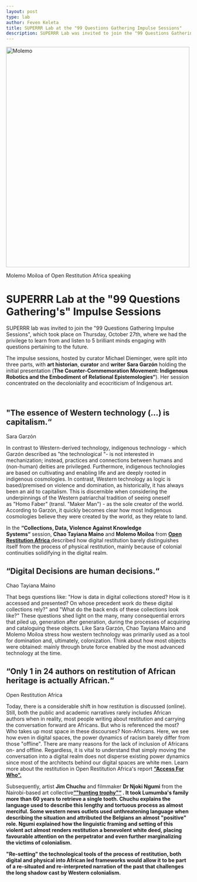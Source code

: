 ```yaml
---
layout: post
type: lab
author: Feven Keleta
title: SUPERRR Lab at the "99 Questions Gathering Impulse Sessions"
description: SUPERRR Lab was invited to join the "99 Questions Gathering Impulse Sessions" - read up on what we have learned there!
---
```


<img src="/assets/img/blog/molemo_moiloa_ora_speaking.png" alt= Molemo Moiloa of Open Restituion Africa holding a presentation width="500" height="600">
<p> Molemo Moiloa of Open Restitution Africa speaking</p>

<h1>SUPERRR Lab at the "99 Questions Gathering's" Impulse Sessions</h1>

<p>
SUPERRR lab was invited to join the "99 Questions Gathering Impulse Sessions", which took place on Thursday, October 27th, where we had the privilege to learn from and listen to 5 brilliant minds engaging with questions pertaining to the future.
</p>

<p>
The impulse sessions, hosted by curator Michael Dieminger, were split into three parts, with <b>art historian</b>, <b>curator</b> and <b>writer</b> <b>Sara Garzón</b> holding the initial presentation (<b>The Counter-Commemoration Movement: Indigenous Robotics and the Embodiment of Relational Epistemologies“</b>). Her session concentrated on the decoloniality and ecocriticism of Indigenous art.
</p>

<br>

<h2>"The essence of Western technology (…) is capitalism.“</h2>
<p>Sara Garzón</p>

<p>
In contrast to Western-derived technology, indigenous technology - which Garzón described as "the technological "- is not interested in mechanization; instead, practices and connections between humans and (non-human) deities are privileged. Furthermore, indigenous technologies are based on cultivating and enabling life and are deeply rooted in indigenous cosmologies. In contrast, Western technology as logic is based/premised on violence and domination, as historically, it has always been an aid to capitalism. This is discernible when considering the underpinnings of the Western patriarchal tradition of seeing oneself as "Homo Faber" (transl. "Maker Man") - as the sole creator of the world.
According to Garzón, it quickly becomes clear how most Indigenous cosmologies believe they were created by the world, as they relate to land.
</p>

<p> In the <b>“Collections, Data, Violence Against Knowledge Systems“</b> session, <b>Chao Tayiana Maino</b> and <b>Molemo Moiloa</b> from <a href="https://https://openrestitution.africa"><b> Open Restitution Africa </b></a> described how digital restitution barely distinguishes itself from the process of physical restitution, mainly because of colonial continuities solidifying in the digital realm. </p>

<h2>“Digital Decisions are human decisions.“</h2>
<p>Chao Tayiana Maino</p>

<p>
That begs questions like: "How is data in digital collections stored? How is it accessed and presented? On whose precedent work do these digital collections rely?" and "What do the back ends of these collections look like?" These questions shed light on the many, many consequential errors that piled up, generation after generation, during the processes of acquiring and cataloguing these objects. Like Sara Garzón, Chao Tayiana Maino and Molemo Moiloa stress how western technology was primarily used as a tool for domination and, ultimately, colonization. Think about how most objects were obtained: mainly through brute force enabled by the most advanced technology at the time.</p>

<h2>“Only 1 in 24 authors on restitution of African heritage is actually African.“</h2>
<p>Open Restitution Africa</p>

<p>
Today, there is a considerable shift in how restitution is discussed (online). Still, both the public and academic narratives rarely includes African authors when in reality, most people writing about restitution and carrying the conversation forward are Africans. But who is referenced the most? Who takes up most space in these discourses? Non-Africans. Here, we see how even in digital spaces, the power dynamics of racism barely differ from those "offline". There are many reasons for the lack of inclusion of Africans on- and offline. Regardless, it is vital to understand that simply moving the conversation into a digital realm does not disperse existing power dynamics since most of the architects behind our digital spaces are white men. Learn more about the restitution in Open Restitution Africa's report <b><a href="https://openrestitution.africa/reclaiming-restitution-report/„>“Reclaiming Restitution“</a></b> and their podcast <b><a href="https://openrestitution.africa/resources/podcast/>“Access For Who“.</a></b>
</p>
<p>
Subsequently, artist <b>Jim Chuchu</b> and filmmaker <b>Dr Njoki Ngumi</b> from the Nairobi-based art collective<b><a href="https://www.thisisthenest.com/>“The Nest“</a></b> critically examined the language of ritual behind the processes of return and restitution. 
Chuchu explained how racial bias and gazes shape the language used to describe the reporting around these processes. 
An especially gruesome and inhumane example was the restitution of Patrice Lumumba's body. Lumumba, a pan-African politician and independence leader from the Democratic Republic of Congo, was executed shortly after Congolese independence in 1961 after the Belgian-supported coup. After the execution, his body was dissolved in acid. The only remaining part of his body was a single tooth, taken by a Belgian police commissioner who - in his own words - admitted to taking it as a <a href="https://www.politico.eu/article/lumumba-tooth-belgium-unfinished-reckoning-colonial-past/>“"hunting trophy"“</a> . It took Lumumba's family more than 60 years to retrieve a single tooth. Chuchu explains the language used to describe this lengthy and tortuous process as almost merciful. Some western news outlets used unthreatening language when describing the situation and attributed the Belgians an almost "positive" role. Ngumi explained how the linguistic framing and setting of this violent act almost renders restitution a benevolent white deed, placing favourable attention on the perpetrator and even further marginalizing the victims of colonialism. 
</p>

<p>
"Re-setting" the technological tools of the process of restitution, both digital and physical into African led frameworks would allow it to be part of a re-situated and re-interpreted narration of the past that challenges the long shadow cast by Western colonialism.
</p>
